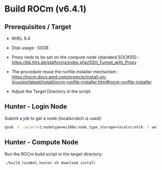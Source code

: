 # Build ROCm (v6.4.1)
## Prerequisites / Target
- RHEL 9.4
- Disk usage  : 50GB
- Proxy neds to be set on the compute node (standard SOCKS5) : https://kb.hlrs.de/platforms/index.php/SSH_Tunnel_with_Proxy
- The procedure reuse the runfile installer mechanism : https://rocm.docs.amd.com/projects/install-on-linux/en/latest/install/rocm-runfile-installer.html#rocm-runfile-installer
  
- Adjust the  Target Directory in the script

## Hunter - Login Node
Submit a job to get a node (localscratch is used):

``` bash
qsub -I -select=1:nodetype=mi300a:node_type_storage=localscratch -l walltime=02:00:00
```

## Hunter - Compute Node

Run the ROCm build script in the target directory:

``` bash
./build_rocm641_hunter.sh download install
```




  
